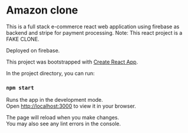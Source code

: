 # Amazon clone
This is a full stack e-commerce react web application using firebase as backend and stripe for payment processing.
Note: This react project is a FAKE CLONE. 

Deployed on firebase. 

This project was bootstrapped with [Create React App](https://github.com/facebook/create-react-app).

In the project directory, you can run:

### `npm start`

Runs the app in the development mode.\
Open [http://localhost:3000](http://localhost:3000) to view it in your browser.

The page will reload when you make changes.\
You may also see any lint errors in the console.


